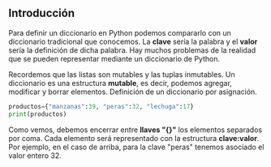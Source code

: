 ## Introducción

Para definir un diccionario en Python podemos compararlo con un diccionario tradicional que conocemos. 
La **clave** sería la palabra y el **valor** sería la definición de dicha palabra.
Hay muchos problemas de la realidad que se pueden representar mediante un diccionario de Python.

Recordemos que las listas son mutables y las tuplas inmutables. Un diccionario es una estructura **mutable**, es decir, podemos agregar, modificar y borrar elementos.
Definición de un diccionario por asignación.

```python
productos={"manzanas":39, "peras":32, "lechuga":17}
print(productos)
```

Como vemos, debemos encerrar entre **llaves "{}"** los elementos separados por coma. Cada elemento será representado con la estructura **clave:valor**. Por ejemplo, en el caso de arriba, para la clave "peras" tenemos asociado el valor entero 32.